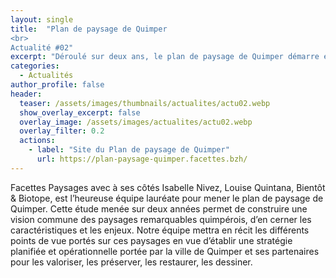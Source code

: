 ```yaml
---
layout: single
title:  "Plan de paysage de Quimper
<br>
Actualité #02"
excerpt: "Déroulé sur deux ans, le plan de paysage de Quimper démarre en juin 2023 !"
categories:
  - Actualités
author_profile: false
header:
  teaser: /assets/images/thumbnails/actualites/actu02.webp
  show_overlay_excerpt: false
  overlay_image: /assets/images/actualites/actu02.webp
  overlay_filter: 0.2
  actions:
    - label: "Site du Plan de paysage de Quimper"
      url: https://plan-paysage-quimper.facettes.bzh/
---
```


Facettes Paysages avec à ses côtés Isabelle Nivez, Louise Quintana, Bientôt & Biotope, est l’heureuse équipe lauréate pour mener le plan de paysage de Quimper. Cette étude menée sur deux  années permet de construire une vision commune des paysages remarquables quimpérois, d’en cerner les caractéristiques et les enjeux. Notre équipe mettra en récit les différents points de vue portés sur ces paysages en vue d’établir une stratégie planifiée et opérationnelle portée par la ville de Quimper et ses partenaires pour les valoriser, les préserver, les restaurer, les dessiner. 